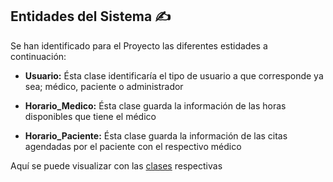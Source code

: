 ## Entidades del Sistema ✍

Se han identificado para el Proyecto las diferentes estidades a continuación:

- **Usuario:** Ésta clase identificaría el tipo de usuario a que corresponde ya sea; médico, paciente o administrador

- **Horario_Medico:** Ésta clase guarda la información de las horas disponibles que tiene el médico 

- **Horario_Paciente:** Ésta clase guarda la información de las citas agendadas por el paciente con el respectivo médico

Aquí se puede visualizar con las [clases](https://github.com/dalkisbustos/Proyecto_Final/blob/main/Docs/Hito%201/Clase_Usuario.js) respectivas
